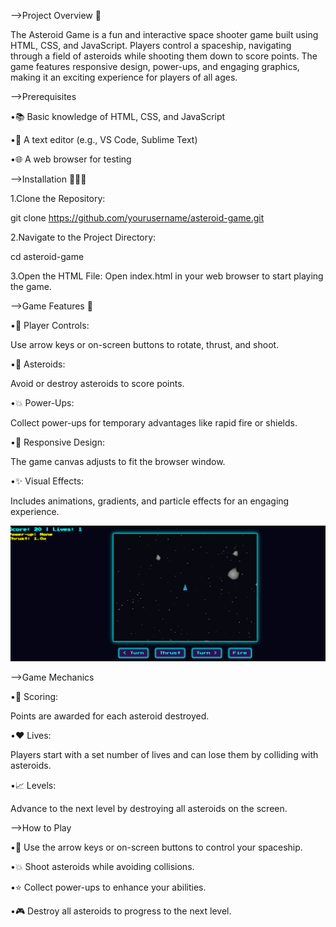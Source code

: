 -->Project Overview 📝

The Asteroid Game is a fun and interactive space shooter game built using HTML, CSS, and JavaScript.
Players control a spaceship, navigating through a field of asteroids while shooting them down to score points.
The game features responsive design, power-ups, and engaging graphics, making it an exciting experience for players of all ages.



-->Prerequisites

•📚 Basic knowledge of HTML, CSS, and JavaScript

•📝 A text editor (e.g., VS Code, Sublime Text)

•🌐 A web browser for testing




-->Installation 🔨👷‍♂

1.Clone the Repository:

git clone https://github.com/yourusername/asteroid-game.git

2.Navigate to the Project Directory:

cd asteroid-game

3.Open the HTML File: Open index.html in your web browser to start playing the game.





-->Game Features 🎯

•🚀 Player Controls:

Use arrow keys or on-screen buttons to rotate, thrust, and shoot.

•🌌 Asteroids: 

Avoid or destroy asteroids to score points.

•💥 Power-Ups:

Collect power-ups for temporary advantages like rapid fire or shields.

•📱 Responsive Design:

The game canvas adjusts to fit the browser window.

•✨ Visual Effects:

Includes animations, gradients, and particle effects for an engaging experience.




![image alt](https://github.com/Godeshwari/Asteroid-Game/blob/7258a0b62f2e6609d0be6af615f54f2ce66e76f3/screenshot.png)






-->Game Mechanics

•🎯 Scoring:

Points are awarded for each asteroid destroyed.

•❤️ Lives:

Players start with a set number of lives and can lose them by colliding with asteroids.

•📈 Levels:

Advance to the next level by destroying all asteroids on the screen.





-->How to Play

•🚀 Use the arrow keys or on-screen buttons to control your spaceship.

•💥 Shoot asteroids while avoiding collisions.

•⭐ Collect power-ups to enhance your abilities.

•🎮 Destroy all asteroids to progress to the next level.































